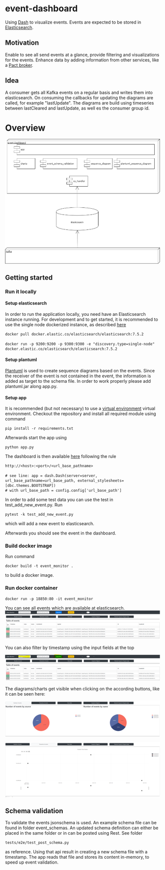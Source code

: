 # event-dashboard
Using [Dash](https://dash.plot.ly) to visualize events. Events are expected to be stored in [Elasticsearch](https://www.elastic.co/guide/en/elasticsearch/reference/current/docker.html). 


## Motivation
Enable to see all send events at a glance, provide filtering and visualizations for the events.
Enhance data by adding information from other services, like a [Pact broker](https://docs.pact.io/getting_started/sharing_pacts).

## Idea
A consumer gets all Kafka events on a regular basis and writes them into elasticsearch.
On consuming the callbacks for updating the diagrams are called, for example "lastUpdate". The diagrams are build using timeseries between lastCleared and lastUpdate, as well es the consumer group id.

# Overview

![](docs/component_diagram.png)

## Getting started

### Run it locally

#### Setup elasticsearch

In order to run the application locally, you need have an Elasticsearch instance running. For development and to get started, it is recommended to use the single node dockerized instance, as described [here](https://www.elastic.co/guide/en/elasticsearch/reference/current/docker.html)
```
docker pull docker.elastic.co/elasticsearch/elasticsearch:7.5.2

docker run -p 9200:9200 -p 9300:9300 -e "discovery.type=single-node" docker.elastic.co/elasticsearch/elasticsearch:7.5.2
``` 

#### Setup plantuml

[Plantuml](https://plantuml.com) is used to create sequence diagrams based on the events. Since the receiver of the event is not contained in the event, the information is added as target to the schema file.
In order to work properly please add plantuml.jar along app.py.

#### Setup app

It is recommended (but not necessary) to use a [virtual environment](https://virtualenv.pypa.io/en/latest/userguide.html) virtual environment. 
Checkout the repository and install all required module using command

```
pip install -r requirements.txt
```

Afterwards start the app using 

```
python app.py
```

The dashboard is then available [here](http://127.0.0.1:18550/event-monitor/) following the rule 
```
http://<host>:<port>/<url_base_pathname>

# see line: app = dash.Dash(server=server, url_base_pathname=url_base_path, external_stylesheets=[dbc.themes.BOOTSTRAP])
# with url_base_path = config.config['url_base_path']

```

In order to add some test data you can use the test in test_add_new_event.py.
Run
```
pytest -k test_add_new_event.py
```
which will add a new event to elasticsearch.

Afterwards you should see the event in the dashboard.

### Build docker image

Run command
```
docker build -t event_monitor .
```
to build a docker image.

### Run docker container
```
docker run -p 18850:80 -it event_monitor
```


You can see all events which are available at elasticsearch.
![](docs/plain_events.PNG)

You can also filter by timestamp using the input fields at the top

![](docs/filtered_events.PNG)

The diagrams/charts get visible when clicking on the according buttons, like it can be seen here:

![](docs/number_of_events.PNG)

![](docs/timeseries.PNG)

## Schema validation
To validate the events jsonschema is used. An example schema file can be found in folder event_schemas. An updated schema definition can either be placed in the same folder or in can be posted using Rest. See folder
```
tests/e2e/test_post_schema.py
```
as reference. Using that api result in creating a new schema file with a timestamp. The app reads that file and stores its content in-memory, to speed up event validation.